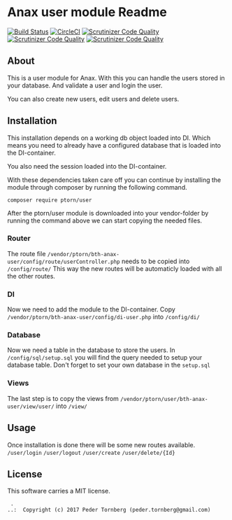 Anax user module Readme
==================================

[![Build Status](https://travis-ci.org/ptorn/bth-anax-user.svg?branch=master)](https://travis-ci.org/ptorn/bth-anax-user)
[![CircleCI](https://circleci.com/gh/ptorn/bth-anax-user/tree/master.svg?style=svg)](https://circleci.com/gh/ptorn/bth-anax-user/tree/master)
[![Scrutinizer Code Quality](https://scrutinizer-ci.com/g/ptorn/bth-anax-user/badges/quality-score.png?b=master)](https://scrutinizer-ci.com/g/ptorn/bth-anax-user/?branch=master)
[![Scrutinizer Code Quality](https://scrutinizer-ci.com/g/ptorn/bth-anax-user/badges/quality-score.png?b=master)](https://scrutinizer-ci.com/g/ptorn/bth-anax-user/?branch=master)
[![Scrutinizer Code Quality](https://scrutinizer-ci.com/g/ptorn/bth-anax-user/badges/quality-score.png?b=master)](https://scrutinizer-ci.com/g/ptorn/bth-anax-user/?branch=master)


About
------------------
This is a user module for Anax. With this you can handle the users stored in your database. And validate a user and login the user.

You can also create new users, edit users and delete users.

Installation
-------------------
This installation depends on a working db object loaded into DI. Which means you need to already have a configured database that is loaded into the DI-container.

You also need the session loaded into the DI-container.

With these dependencies taken care off you can continue by installing the module through composer by running the following command.

```
composer require ptorn/user
```

After the ptorn/user module is downloaded into your vendor-folder by running the command above we can start copying the needed files.

### Router
The route file `/vendor/ptorn/bth-anax-user/config/route/userController.php` needs to be copied into `/config/route/`
This way the new routes will be automaticly loaded with all the other routes.

### DI
Now we need to add the module to the DI-container.
Copy `/vendor/ptorn/bth-anax-user/config/di-user.php` into `/config/di/`

### Database
Now we need a table in the database to store the users. In `/config/sql/setup.sql` you will find the query needed to setup your database table. Don't forget to set your own database in the `setup.sql`

### Views
The last step is to copy the views from `/vendor/ptorn/user/bth-anax-user/view/user/` into `/view/`

Usage
------------------
Once installation is done there will be some new routes available.
`/user/login`
`/user/logout`
`/user/create`
`/user/delete/{Id}`



License
------------------

This software carries a MIT license.



```
 .  
..:  Copyright (c) 2017 Peder Tornberg (peder.tornberg@gmail.com)
```

